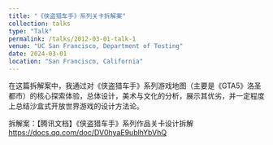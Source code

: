 ```yaml
---
title: "《侠盗猎车手》系列关卡拆解案"
collection: talks
type: "Talk"
permalink: /talks/2012-03-01-talk-1
venue: "UC San Francisco, Department of Testing"
date: 2024-03-01
location: "San Francisco, California"
---
```


在这篇拆解案中，我通过对《侠盗猎车手》系列游戏地图（主要是《GTA5》洛圣都市）的核心探索体验，总体设计，美术与文化的分析，展示其优劣，并一定程度上总结沙盒式开放世界游戏的设计方法论。  

拆解案：【腾讯文档】《侠盗猎车手》系列作品关卡设计拆解
https://docs.qq.com/doc/DV0hyaE9ublhYbVhQ
